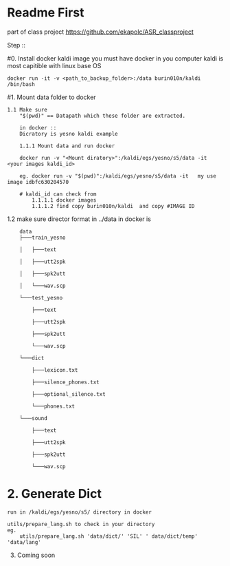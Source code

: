 # Readme First 
part of class project
https://github.com/ekapolc/ASR_classproject

Step ::

#0. Install docker kaldi image
    you must have docker in you computer 
    kaldi is most capitible with linux base OS

    docker run -it -v <path_to_backup_folder>:/data burin010n/kaldi /bin/bash

#1. Mount data folder to docker 

    1.1 Make sure 
        "$(pwd)" == Datapath which these folder are extracted. 
        
        in docker :: 
        Dicratory is yesno kaldi example

        1.1.1 Mount data and run docker 

        docker run -v "<Mount diratory>":/kaldi/egs/yesno/s5/data -it <your images kaldi_id>

        eg. docker run -v "$(pwd)":/kaldi/egs/yesno/s5/data -it   my use image idbfc630204570

        # kaldi_id can check from 
            1.1.1.1 docker images 
            1.1.1.2 find copy burin010n/kaldi  and copy #IMAGE ID  
   1.2 make sure director format in  ../data in docker is
   
        data 
        ├───train_yesno
        
        │   ├───text
        
        │   ├───utt2spk
        
        │   ├───spk2utt
        
        │   └───wav.scp
        
        └───test_yesno
        
            ├───text
            
            ├───utt2spk
            
            ├───spk2utt
            
            └───wav.scp
            
        └───dict
        
            ├───lexicon.txt
            
            ├───silence_phones.txt
            
            ├───optional_silence.txt
            
            └───phones.txt
            
        └───sound
        
            ├───text
            
            ├───utt2spk
            
            ├───spk2utt
            
            └───wav.scp

# 2. Generate Dict
    run in /kaldi/egs/yesno/s5/ directory in docker

    utils/prepare_lang.sh to check in your directory
    eg.
        utils/prepare_lang.sh 'data/dict/' 'SIL' ' data/dict/temp' 'data/lang'


3. Coming soon
